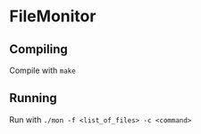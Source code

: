 # FileMonitor

## Compiling
Compile with `make`

## Running 
Run with `./mon -f <list_of_files> -c <command>`
